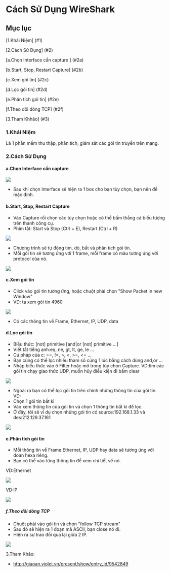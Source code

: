 # Cách Sử Dụng WireShark
## Mục lục

[1.Khái Niệm] (#1)

[2.Cách Sử Dụng] (#2)

[a.Chọn Interface cần capture ] (#2a)

[b.Start, Stop, Restart Capture] (#2b)

[c.Xem gói tin] (#2c)

[d.Lọc gói tin] (#2d)

[e.Phân tích gói tin] (#2e)

[f.Theo dõi dòng TCP] (#2f)

[3.Tham Khhảo] (#3)

<a name="1"></a>
### 1.Khái Niệm
Là 1 phần mềm thu thập, phân tích, giám sát các gói tin truyền trên mạng.

<a name="2"></a>
### 2.Cách Sử Dụng

<a name="2a"></a>
#### a.Chọn Interface cần capture
<img src="http://i.imgur.com/Qkf2FSy.png" />

- Sau khi chọn Interface sẽ hiện ra 1 box cho bạn tùy chọn, bạn nên để mặc định.

<a name="2b"></a>
#### b.Start, Stop, Restart Capture
- Vào Capture rồi chọn các tùy chọn hoặc có thể bấm thằng cá biểu tượng trên thanh công cụ.
- Phím tắt: Start và Stop (Ctrl + E), Restart (Ctrl + R)

<img src="http://i.imgur.com/JuqmEji.png" />

- Chương trình sẽ tự động tìm, dò, bắt và phân tích gói tin.
- Mỗi gói tin sẽ tương ứng với 1 frame, mỗi frame có màu tương ứng với protocol của nó.

<img src="http://i.imgur.com/X28AZjd.png" />

<a name="2c"></a>
#### c.Xem gói tin
- Click vào gói tin tương ứng, hoặc chuột phải chọn "Show Packet in new Window"
- VD: ta xem gói tin 4960

<img src="http://i.imgur.com/SJUzBLw.png" />

- Có các thông tin về Frame, Ethernet, IP, UDP, data

<a name="2d"></a>
#### d.Lọc gói tin
- Biểu thức: [not] primitive [and|or [not] primitive …]
- Viết tắt tiếng anh:eq, ne, gt, lt, ge, le ...
- Cú pháp của c: ==, !=, >, <, >=, <= ...
- Bạn cũng có thể lọc nhiều tham số cùng 1 lúc bằng cách dùng and,or ...
- Nhập biểu thức vào ô Filter hoặc mở trong tùy chọn Capture.
VD:tìm các gói tin chạy giao thức UDP, muốn hủy điều kiện đi bấm clear

<img src="http://i.imgur.com/JzptP3z.png" />

- Ngoài ra bạn có thể lọc gói tin trên chính những thông tin của gói tin.
VD:
- Chọn 1 gói tin bất kì
- Vào xem thông tin của gói tin và chọn 1 thông tin bất kì để lọc.
- Ở đây, tôi sẽ ví dụ chọn những gói tin có source:192.168.1.33 và des:212.129.37.161

<img src="http://i.imgur.com/fui2FrM.png" />

<a name="2e"></a>
#### e.Phân tích gói tin
- Mỗi thông tin về Frame:Ethernet, IP, UDP hay data sẽ tương ứng với đoạn hexa riêng.
- Bạn có thể vào từng thông tin để xem chi tiết về nó.

VD:Ethernet

<img src="http://i.imgur.com/4wNgu2I.png" />

VD:IP

<img src="http://i.imgur.com/9TxwmfP.png" />

<a name="2f"></a>
##### f.Theo dõi dòng TCP
- Chuột phải vào gói tin và chọn "follow TCP stream"
- Sau đó sẽ hiện ra 1 đoạn mã ASCII, bạn close nó đi.
- Hiện ra sự trao đổi qua lại giữa 2 IP.

<img src="http://i.imgur.com/CK99EsN.png" />

<a name="3"></a>
3.Tham Khảo:
- http://giaoan.violet.vn/present/show/entry_id/9542849

